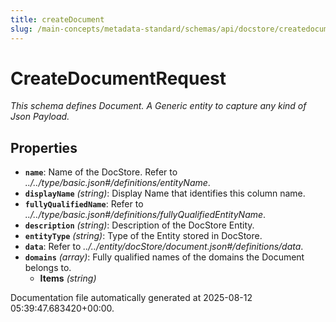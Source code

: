 ```yaml
---
title: createDocument
slug: /main-concepts/metadata-standard/schemas/api/docstore/createdocument
---
```


# CreateDocumentRequest

*This schema defines Document. A Generic entity to capture any kind of Json Payload.*

## Properties

- **`name`**: Name of the DocStore. Refer to *../../type/basic.json#/definitions/entityName*.
- **`displayName`** *(string)*: Display Name that identifies this column name.
- **`fullyQualifiedName`**: Refer to *../../type/basic.json#/definitions/fullyQualifiedEntityName*.
- **`description`** *(string)*: Description of the DocStore Entity.
- **`entityType`** *(string)*: Type of the Entity stored in DocStore.
- **`data`**: Refer to *../../entity/docStore/document.json#/definitions/data*.
- **`domains`** *(array)*: Fully qualified names of the domains the Document belongs to.
  - **Items** *(string)*


Documentation file automatically generated at 2025-08-12 05:39:47.683420+00:00.
